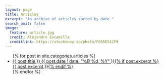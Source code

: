 ```yaml
---
layout: page
title: Articles
excerpt: "An archive of articles sorted by date."
search_omit: false
image:
  feature: article.jpg
  credit: Alejandro Escamilla
  creditlink: https://stocksnap.io/photo/FE65E51CF9
---
```


<ul class="post-list">
{% for post in site.categories.articles %} 
  <li><article><a href="{{ site.url }}{{ post.url }}">{{ post.title }} <span class="entry-date"><time datetime="{{ post.date | date_to_xmlschema }}">{{ post.date | date: "%B %d, %Y" }}</time></span>{% if post.excerpt %} <span class="excerpt">{{ post.excerpt }}</span>{% endif %}</a></article></li>
{% endfor %}
</ul>
